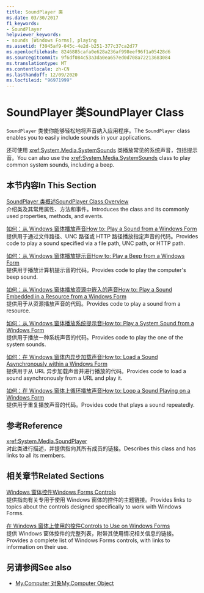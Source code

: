 ```yaml
---
title: SoundPlayer 类
ms.date: 03/30/2017
f1_keywords:
- SoundPlayer
helpviewer_keywords:
- sounds [Windows Forms], playing
ms.assetid: f3945af9-045c-4e2d-b251-377c37ca2d77
ms.openlocfilehash: 8246885cafa0e628a236af998eef96f1a05428d6
ms.sourcegitcommit: 9f6df084c53a3da0ea657ed0d708a72213683084
ms.translationtype: MT
ms.contentlocale: zh-CN
ms.lasthandoff: 12/09/2020
ms.locfileid: "96971999"
---
```

# <a name="soundplayer-class"></a><span data-ttu-id="5beec-102">SoundPlayer 类</span><span class="sxs-lookup"><span data-stu-id="5beec-102">SoundPlayer Class</span></span>

<span data-ttu-id="5beec-103">`SoundPlayer` 类使你能够轻松地将声音纳入应用程序。</span><span class="sxs-lookup"><span data-stu-id="5beec-103">The `SoundPlayer` class enables you to easily include sounds in your applications.</span></span>  
  
 <span data-ttu-id="5beec-104">还可使用 <xref:System.Media.SystemSounds> 类播放常见的系统声音，包括提示音。</span><span class="sxs-lookup"><span data-stu-id="5beec-104">You can also use the <xref:System.Media.SystemSounds> class to play common system sounds, including a beep.</span></span>  
  
## <a name="in-this-section"></a><span data-ttu-id="5beec-105">本节内容</span><span class="sxs-lookup"><span data-stu-id="5beec-105">In This Section</span></span>  

 [<span data-ttu-id="5beec-106">SoundPlayer 类概述</span><span class="sxs-lookup"><span data-stu-id="5beec-106">SoundPlayer Class Overview</span></span>](soundplayer-class-overview.md)  
 <span data-ttu-id="5beec-107">介绍类及其常用属性、方法和事件。</span><span class="sxs-lookup"><span data-stu-id="5beec-107">Introduces the class and its commonly used properties, methods, and events.</span></span>  
  
 [<span data-ttu-id="5beec-108">如何：从 Windows 窗体播放声音</span><span class="sxs-lookup"><span data-stu-id="5beec-108">How to: Play a Sound from a Windows Form</span></span>](how-to-play-a-sound-from-a-windows-form.md)  
 <span data-ttu-id="5beec-109">提供用于通过文件路径、UNC 路径或 HTTP 路径播放指定声音的代码。</span><span class="sxs-lookup"><span data-stu-id="5beec-109">Provides code to play a sound specified via a file path, UNC path, or HTTP path.</span></span>  
  
 [<span data-ttu-id="5beec-110">如何：从 Windows 窗体播放提示音</span><span class="sxs-lookup"><span data-stu-id="5beec-110">How to: Play a Beep from a Windows Form</span></span>](how-to-play-a-beep-from-a-windows-form.md)  
 <span data-ttu-id="5beec-111">提供用于播放计算机提示音的代码。</span><span class="sxs-lookup"><span data-stu-id="5beec-111">Provides code to play the computer's beep sound.</span></span>  
  
 [<span data-ttu-id="5beec-112">如何：从 Windows 窗体播放资源中嵌入的声音</span><span class="sxs-lookup"><span data-stu-id="5beec-112">How to: Play a Sound Embedded in a Resource from a Windows Form</span></span>](how-to-play-a-sound-embedded-in-a-resource-from-a-windows-form.md)  
 <span data-ttu-id="5beec-113">提供用于从资源播放声音的代码。</span><span class="sxs-lookup"><span data-stu-id="5beec-113">Provides code to play a sound from a resource.</span></span>  
  
 [<span data-ttu-id="5beec-114">如何：从 Windows 窗体播放系统提示音</span><span class="sxs-lookup"><span data-stu-id="5beec-114">How to: Play a System Sound from a Windows Form</span></span>](how-to-play-a-system-sound-from-a-windows-form.md)  
 <span data-ttu-id="5beec-115">提供用于播放一种系统声音的代码。</span><span class="sxs-lookup"><span data-stu-id="5beec-115">Provides code to play the one of the system sounds.</span></span>  
  
 [<span data-ttu-id="5beec-116">如何：在 Windows 窗体内异步加载声音</span><span class="sxs-lookup"><span data-stu-id="5beec-116">How to: Load a Sound Asynchronously within a Windows Form</span></span>](how-to-load-a-sound-asynchronously-within-a-windows-form.md)  
 <span data-ttu-id="5beec-117">提供用于从 URL 异步加载声音并进行播放的代码。</span><span class="sxs-lookup"><span data-stu-id="5beec-117">Provides code to load a sound asynchronously from a URL and play it.</span></span>  
  
 [<span data-ttu-id="5beec-118">如何：在 Windows 窗体上循环播放声音</span><span class="sxs-lookup"><span data-stu-id="5beec-118">How to: Loop a Sound Playing on a Windows Form</span></span>](how-to-loop-a-sound-playing-on-a-windows-form.md)  
 <span data-ttu-id="5beec-119">提供用于重复播放声音的代码。</span><span class="sxs-lookup"><span data-stu-id="5beec-119">Provides code that plays a sound repeatedly.</span></span>  
  
## <a name="reference"></a><span data-ttu-id="5beec-120">参考</span><span class="sxs-lookup"><span data-stu-id="5beec-120">Reference</span></span>  

 <xref:System.Media.SoundPlayer>  
 <span data-ttu-id="5beec-121">对此类进行描述，并提供指向其所有成员的链接。</span><span class="sxs-lookup"><span data-stu-id="5beec-121">Describes this class and has links to all its members.</span></span>  
  
## <a name="related-sections"></a><span data-ttu-id="5beec-122">相关章节</span><span class="sxs-lookup"><span data-stu-id="5beec-122">Related Sections</span></span>  

 [<span data-ttu-id="5beec-123">Windows 窗体控件</span><span class="sxs-lookup"><span data-stu-id="5beec-123">Windows Forms Controls</span></span>](index.md)  
 <span data-ttu-id="5beec-124">提供指向有关专用于使用 Windows 窗体的控件的主题链接。</span><span class="sxs-lookup"><span data-stu-id="5beec-124">Provides links to topics about the controls designed specifically to work with Windows Forms.</span></span>  
  
 [<span data-ttu-id="5beec-125">在 Windows 窗体上使用的控件</span><span class="sxs-lookup"><span data-stu-id="5beec-125">Controls to Use on Windows Forms</span></span>](controls-to-use-on-windows-forms.md)  
 <span data-ttu-id="5beec-126">提供 Windows 窗体控件的完整列表，附带其使用情况相关信息的链接。</span><span class="sxs-lookup"><span data-stu-id="5beec-126">Provides a complete list of Windows Forms controls, with links to information on their use.</span></span>  
  
## <a name="see-also"></a><span data-ttu-id="5beec-127">另请参阅</span><span class="sxs-lookup"><span data-stu-id="5beec-127">See also</span></span>

- [<span data-ttu-id="5beec-128">My.Computer 对象</span><span class="sxs-lookup"><span data-stu-id="5beec-128">My.Computer Object</span></span>](/dotnet/visual-basic/language-reference/objects/my-computer-object)
